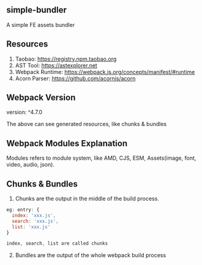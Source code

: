 ## simple-bundler
A simple FE assets bundler

## Resources
1. Taobao: https://registry.npm.taobao.org
2. AST Tool: https://astexplorer.net  
3. Webpack Runtime: https://webpack.js.org/concepts/manifest/#runtime
4. Acorn Parser: https://github.com/acornjs/acorn

## Webpack Version
version: ^4.7.0

The above can see generated resources, like chunks & bundles

## Webpack Modules Explanation
Modules refers to module system, like AMD, CJS, ESM, Assets(image, font, video, audio, json).

## Chunks & Bundles
1. Chunks are the output in the middle of the build process.
```js
eg: entry: {
  index: 'xxx.js',
  search: 'xxx.js',
  list: 'xxx.js'
}

index, search, list are called chunks
```

2. Bundles are the output of the whole webpack build process

